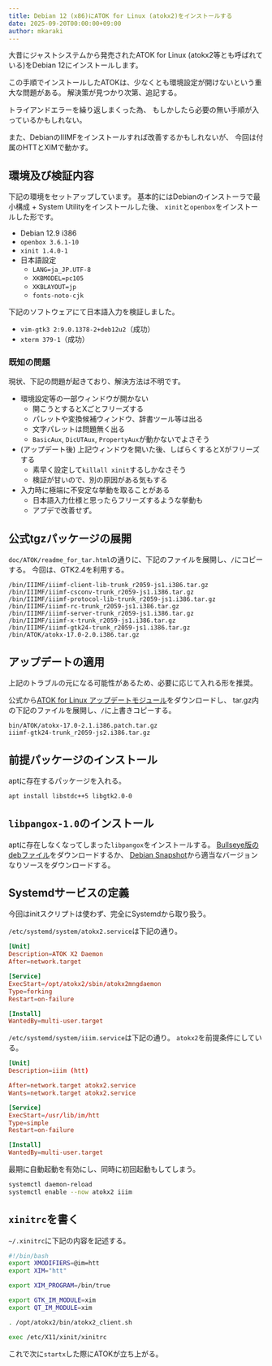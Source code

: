 ```yaml
---
title: Debian 12 (x86)にATOK for Linux (atokx2)をインストールする
date: 2025-09-20T00:00:00+09:00
author: mkaraki
---
```


大昔にジャストシステムから発売されたATOK for Linux (atokx2等とも呼ばれている)をDebian 12にインストールします。

この手順でインストールしたATOKは、少なくとも環境設定が開けないという重大な問題がある。
解決策が見つかり次第、追記する。

トライアンドエラーを繰り返しまくった為、
もしかしたら必要の無い手順が入っているかもしれない。

また、DebianのIIIMFをインストールすれば改善するかもしれないが、
今回は付属のHTTとXIMで動かす。

## 環境及び検証内容

下記の環境をセットアップしています。
基本的にはDebianのインストーラで最小構成 + System Utilityをインストールした後、
`xinit`と`openbox`をインストールした形です。

- Debian 12.9 i386
- `openbox 3.6.1-10`
- `xinit 1.4.0-1`
- 日本語設定
    - `LANG=ja_JP.UTF-8`
    - `XKBMODEL=pc105`
    - `XKBLAYOUT=jp`
    - `fonts-noto-cjk`

下記のソフトウェアにて日本語入力を検証しました。

- `vim-gtk3 2:9.0.1378-2+deb12u2`（成功）
- `xterm 379-1`（成功）

### 既知の問題

現状、下記の問題が起きており、解決方法は不明です。

- 環境設定等の一部ウィンドウが開かない
    - 開こうとするとXごとフリーズする
    - パレットや変換候補ウィンドウ、辞書ツール等は出る
    - 文字パレットは問題無く出る
    - `BasicAux`, `DicUTAux`, `PropertyAux`が動かないでよさそう
- (アップデート後) 上記ウィンドウを開いた後、しばらくするとXがフリーズする
    - 素早く設定して`killall xinit`するしかなさそう
    - 検証が甘いので、別の原因がある気もする
- 入力時に極端に不安定な挙動を取ることがある
    - 日本語入力仕様と思ったらフリーズするような挙動も
    - アプデで改善せず。

## 公式tgzパッケージの展開

`doc/ATOK/readme_for_tar.html`の通りに、下記のファイルを展開し、`/`にコピーする。
今回は、GTK2.4を利用する。

```plain
/bin/IIIMF/iiimf-client-lib-trunk_r2059-js1.i386.tar.gz
/bin/IIIMF/iiimf-csconv-trunk_r2059-js1.i386.tar.gz
/bin/IIIMF/iiimf-protocol-lib-trunk_r2059-js1.i386.tar.gz
/bin/IIIMF/iiimf-rc-trunk_r2059-js1.i386.tar.gz
/bin/IIIMF/iiimf-server-trunk_r2059-js1.i386.tar.gz
/bin/IIIMF/iiimf-x-trunk_r2059-js1.i386.tar.gz
/bin/IIIMF/iiimf-gtk24-trunk_r2059-js1.i386.tar.gz
/bin/ATOK/atokx-17.0-2.0.i386.tar.gz
```

## アップデートの適用

上記のトラブルの元になる可能性があるため、必要に応じて入れる形を推奨。

公式から[ATOK for Linux アップデートモジュール](https://support.justsystems.com/faq/1032/app/servlet/qadoc?QID=041768)をダウンロードし、
tar.gz内の下記のファイルを展開し、`/`に上書きコピーする。

```plain
bin/ATOK/atokx-17.0-2.1.i386.patch.tar.gz
iiimf-gtk24-trunk_r2059-js2.i386.tar.gz
```

## 前提パッケージのインストール

aptに存在するパッケージを入れる。

```bash
apt install libstdc++5 libgtk2.0-0
```

## `libpangox-1.0`のインストール

aptに存在しなくなってしまった`libpangox`をインストールする。
[Bullseye版のdebファイル](https://packages.debian.org/bullseye/i386/libpangox-1.0-0/download)をダウンロードするか、
[Debian Snapshot](https://snapshot.debian.org/package/pangox-compat/0.0.2-5.1/)から適当なバージョンなりソースをダウンロードする。

## Systemdサービスの定義

今回はinitスクリプトは使わず、完全にSystemdから取り扱う。

`/etc/systemd/system/atokx2.service`は下記の通り。

```toml
[Unit]
Description=ATOK X2 Daemon
After=network.target

[Service]
ExecStart=/opt/atokx2/sbin/atokx2mngdaemon
Type=forking
Restart=on-failure

[Install]
WantedBy=multi-user.target
```

`/etc/systemd/system/iiim.service`は下記の通り。
`atokx2`を前提条件にしている。

```toml
[Unit]
Description=iiim (htt)

After=network.target atokx2.service
Wants=network.target atokx2.service

[Service]
ExecStart=/usr/lib/im/htt
Type=simple
Restart=on-failure

[Install]
WantedBy=multi-user.target
```

最期に自動起動を有効にし、同時に初回起動もしてしまう。

```bash
systemctl daemon-reload
systemctl enable --now atokx2 iiim
```

## `xinitrc`を書く

`~/.xinitrc`に下記の内容を記述する。

```bash
#!/bin/bash
export XMODIFIERS=@im=htt
export XIM="htt"

export XIM_PROGRAM=/bin/true

export GTK_IM_MODULE=xim
export QT_IM_MODULE=xim

. /opt/atokx2/bin/atokx2_client.sh

exec /etc/X11/xinit/xinitrc
```

これで次に`startx`した際にATOKが立ち上がる。
